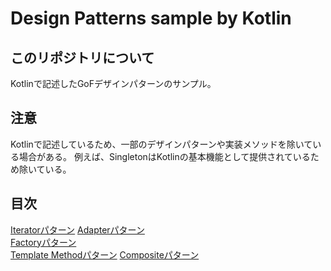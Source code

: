 # Design Patterns sample by Kotlin

## このリポジトリについて

Kotlinで記述したGoFデザインパターンのサンプル。

## 注意

Kotlinで記述しているため、一部のデザインパターンや実装メソッドを除いている場合がある。
例えば、SingletonはKotlinの基本機能として提供されているため除いている。

## 目次
[Iteratorパターン](/src/main/resources/docs/iterator/README.md)
[Adapterパターン](/src/main/resources/docs/adapter/README.md)  
[Factoryパターン](/src/main/resources/docs/factory/README.md)  
[Template Methodパターン](/src/main/resources/docs/template_method/README.md)
[Compositeパターン](/src/main/resources/docs/composite/README.md)
